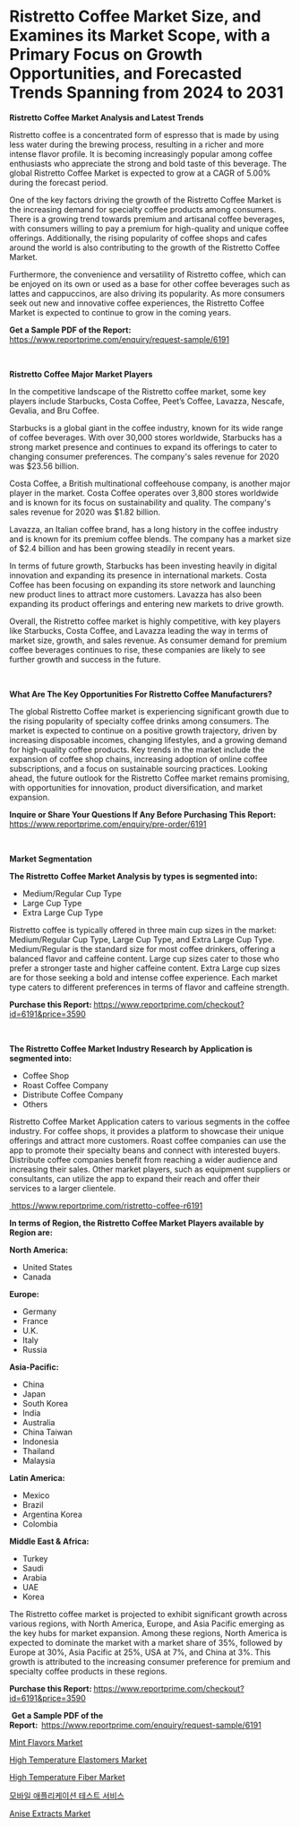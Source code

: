 <p><h1>Ristretto Coffee Market Size, and Examines its Market Scope, with a Primary Focus on Growth Opportunities, and Forecasted Trends Spanning from 2024 to 2031</h1></p><p><strong>Ristretto Coffee Market Analysis and Latest Trends</strong></p>
<p><p>Ristretto coffee is a concentrated form of espresso that is made by using less water during the brewing process, resulting in a richer and more intense flavor profile. It is becoming increasingly popular among coffee enthusiasts who appreciate the strong and bold taste of this beverage. The global Ristretto Coffee Market is expected to grow at a CAGR of 5.00% during the forecast period.</p><p>One of the key factors driving the growth of the Ristretto Coffee Market is the increasing demand for specialty coffee products among consumers. There is a growing trend towards premium and artisanal coffee beverages, with consumers willing to pay a premium for high-quality and unique coffee offerings. Additionally, the rising popularity of coffee shops and cafes around the world is also contributing to the growth of the Ristretto Coffee Market.</p><p>Furthermore, the convenience and versatility of Ristretto coffee, which can be enjoyed on its own or used as a base for other coffee beverages such as lattes and cappuccinos, are also driving its popularity. As more consumers seek out new and innovative coffee experiences, the Ristretto Coffee Market is expected to continue to grow in the coming years.</p></p>
<p><strong>Get a Sample PDF of the Report:&nbsp;</strong> <a href="https://www.reportprime.com/enquiry/request-sample/6191">https://www.reportprime.com/enquiry/request-sample/6191</a></p>
<p>&nbsp;</p>
<p><strong>Ristretto Coffee Major Market Players</strong></p>
<p><p>In the competitive landscape of the Ristretto coffee market, some key players include Starbucks, Costa Coffee, Peet’s Coffee, Lavazza, Nescafe, Gevalia, and Bru Coffee.</p><p>Starbucks is a global giant in the coffee industry, known for its wide range of coffee beverages. With over 30,000 stores worldwide, Starbucks has a strong market presence and continues to expand its offerings to cater to changing consumer preferences. The company's sales revenue for 2020 was $23.56 billion.</p><p>Costa Coffee, a British multinational coffeehouse company, is another major player in the market. Costa Coffee operates over 3,800 stores worldwide and is known for its focus on sustainability and quality. The company's sales revenue for 2020 was $1.82 billion.</p><p>Lavazza, an Italian coffee brand, has a long history in the coffee industry and is known for its premium coffee blends. The company has a market size of $2.4 billion and has been growing steadily in recent years.</p><p>In terms of future growth, Starbucks has been investing heavily in digital innovation and expanding its presence in international markets. Costa Coffee has been focusing on expanding its store network and launching new product lines to attract more customers. Lavazza has also been expanding its product offerings and entering new markets to drive growth.</p><p>Overall, the Ristretto coffee market is highly competitive, with key players like Starbucks, Costa Coffee, and Lavazza leading the way in terms of market size, growth, and sales revenue. As consumer demand for premium coffee beverages continues to rise, these companies are likely to see further growth and success in the future.</p></p>
<p>&nbsp;</p>
<p><strong>What Are The Key Opportunities For Ristretto Coffee Manufacturers?</strong></p>
<p><p>The global Ristretto Coffee market is experiencing significant growth due to the rising popularity of specialty coffee drinks among consumers. The market is expected to continue on a positive growth trajectory, driven by increasing disposable incomes, changing lifestyles, and a growing demand for high-quality coffee products. Key trends in the market include the expansion of coffee shop chains, increasing adoption of online coffee subscriptions, and a focus on sustainable sourcing practices. Looking ahead, the future outlook for the Ristretto Coffee market remains promising, with opportunities for innovation, product diversification, and market expansion.</p></p>
<p><strong>Inquire or Share Your Questions If Any Before Purchasing This Report:</strong> <a href="https://www.reportprime.com/enquiry/pre-order/6191">https://www.reportprime.com/enquiry/pre-order/6191</a></p>
<p>&nbsp;</p>
<p><strong>Market Segmentation</strong></p>
<p><strong>The Ristretto Coffee Market Analysis by types is segmented into:</strong></p>
<p><ul><li>Medium/Regular Cup Type</li><li>Large Cup Type</li><li>Extra Large Cup Type</li></ul></p>
<p><p>Ristretto coffee is typically offered in three main cup sizes in the market: Medium/Regular Cup Type, Large Cup Type, and Extra Large Cup Type. Medium/Regular is the standard size for most coffee drinkers, offering a balanced flavor and caffeine content. Large cup sizes cater to those who prefer a stronger taste and higher caffeine content. Extra Large cup sizes are for those seeking a bold and intense coffee experience. Each market type caters to different preferences in terms of flavor and caffeine strength.</p></p>
<p><strong>Purchase this Report:&nbsp;</strong><a href="https://www.reportprime.com/checkout?id=6191&price=3590">https://www.reportprime.com/checkout?id=6191&price=3590</a></p>
<p>&nbsp;</p>
<p><strong>The Ristretto Coffee Market Industry Research by Application is segmented into:</strong></p>
<p><ul><li>Coffee Shop</li><li>Roast Coffee Company</li><li>Distribute Coffee Company</li><li>Others</li></ul></p>
<p><p>Ristretto Coffee Market Application caters to various segments in the coffee industry. For coffee shops, it provides a platform to showcase their unique offerings and attract more customers. Roast coffee companies can use the app to promote their specialty beans and connect with interested buyers. Distribute coffee companies benefit from reaching a wider audience and increasing their sales. Other market players, such as equipment suppliers or consultants, can utilize the app to expand their reach and offer their services to a larger clientele.</p></p>
<p><a href="https://www.reportprime.com/ristretto-coffee-r6191">&nbsp;https://www.reportprime.com/ristretto-coffee-r6191</a></p>
<p><strong>In terms of Region, the Ristretto Coffee Market Players available by Region are:</strong></p>
<p>
    <p> <strong> North America: </strong>
        <ul>
            <li>United States</li>
            <li>Canada</li>
        </ul>
        </p> 
    <p> <strong> Europe: </strong>
        <ul>
            <li>Germany</li>
            <li>France</li>
            <li>U.K.</li>
            <li>Italy</li>
            <li>Russia</li>
        </ul>
        </p> 
    <p> <strong> Asia-Pacific: </strong>
        <ul>
            <li>China</li>
            <li>Japan</li>
            <li>South Korea</li>
            <li>India</li>
            <li>Australia</li>
            <li>China Taiwan</li>
            <li>Indonesia</li>
            <li>Thailand</li>
            <li>Malaysia</li>
        </ul>
        </p> 
    <p> <strong> Latin America: </strong>
        <ul>
            <li>Mexico</li>
            <li>Brazil</li>
            <li>Argentina Korea</li>
            <li>Colombia</li>
        </ul>
        </p> 
    <p> <strong> Middle East & Africa: </strong>
        <ul>
            <li>Turkey</li>
            <li>Saudi</li>
            <li>Arabia</li>
            <li>UAE</li>
            <li>Korea</li>
        </ul>
    </p>
    </p>
<p><p>The Ristretto coffee market is projected to exhibit significant growth across various regions, with North America, Europe, and Asia Pacific emerging as the key hubs for market expansion. Among these regions, North America is expected to dominate the market with a market share of 35%, followed by Europe at 30%, Asia Pacific at 25%, USA at 7%, and China at 3%. This growth is attributed to the increasing consumer preference for premium and specialty coffee products in these regions.</p></p>
<p><strong>Purchase this Report: </strong><a href="https://www.reportprime.com/checkout?id=6191&price=3590">https://www.reportprime.com/checkout?id=6191&price=3590</a></p>
<p>&nbsp;<strong>Get a Sample PDF of the Report:&nbsp;&nbsp;</strong><a href="https://www.reportprime.com/enquiry/request-sample/6191">https://www.reportprime.com/enquiry/request-sample/6191</a></p>
<p><strong></strong></p>
<p><p><a href="https://github.com/gdfhhhj/Market-Research-Report-List-4/blob/main/mint-flavors-market.md">Mint Flavors Market</a></p><p><a href="https://issuu.com/reportprime-2/docs/high-temperature-elastomers-market-size-2030.pptx">High Temperature Elastomers Market</a></p><p><a href="https://issuu.com/reportprime-2/docs/high-temperature-fiber-market-size-2030.pptx">High Temperature Fiber Market</a></p><p><a href="https://github.com/JonHarrtis67676y/Market-Research-Report-List-1/blob/main/758968516626.md">모바일 애플리케이션 테스트 서비스</a></p><p><a href="https://github.com/julyju69/Market-Research-Report-List-2/blob/main/anise-extracts-market.md">Anise Extracts Market</a></p></p>